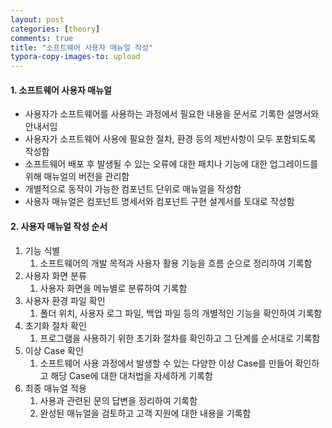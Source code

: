 ```yaml
---
layout: post
categories: [theory]
comments: true
title: "소프트웨어 사용자 매뉴얼 작성"
typora-copy-images-to: upload
---
```


#### 1. 소프트웨어 사용자 매뉴얼

- 사용자가 소프트웨어를 사용하는 과정에서 필요한 내용을 문서로 기록한 설명서와 안내서임
- 사용자가 소프트웨어 사용에 필요한 절차, 환경 등의 제반사항이 모두 포함되도록 작성함
- 소프트웨어 배포 후 발생될 수 있는 오류에 대한 패치나 기능에 대한 업그레이드를 위해 매뉴얼의 버전을 관리함
- 개별적으로 동작이 가능한 컴포넌트 단위로 매뉴얼을 작성함
- 사용자 매뉴얼은 컴포넌트 명세서와 컴포넌트 구현 설계서를 토대로 작성함

#### 2. 사용자 매뉴얼 작성 순서

1. 기능 식별
   1. 소프트웨어의 개발 목적과 사용자 활용 기능을 흐름 순으로 정리하여 기록함
2. 사용자 화면 분류
   1. 사용자 화면을 메뉴별로 분류하여 기록함
3. 사용자 환경 파일 확인
   1. 폴더 위치, 사용자 로그 파일, 백업 파일 등의 개별적인 기능을 확인하여 기록함
4. 초기화 절차 확인
   1. 프로그램을 사용하기 위한 초기화 절차를 확인하고 그 단계를 순서대로 기록함
5. 이상 Case 확인
   1. 소프트웨어 사용 과정에서 발생할 수 있는 다양한 이상 Case를 만들어 확인하고 해당 Case에 대한 대처법을 자세하게 기록함
6. 최종 매뉴얼 적용
   1. 사용과 관련된 문의 답변을 정리하여 기록함
   2. 완성된 매뉴얼을 검토하고 고객 지원에 대한 내용을 기록함